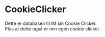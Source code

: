 # CookieClicker

Dette er databasen til IM sin Cookie Clicker.  
Plus at dette også er min egen cookie clicker.
